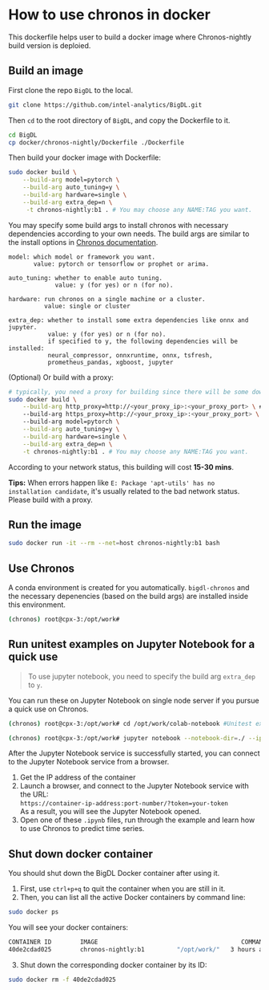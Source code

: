 # How to use chronos in docker
This dockerfile helps user to build a docker image where Chronos-nightly build version is deploied.

## Build an image
First clone the repo `BigDL` to the local.
```bash
git clone https://github.com/intel-analytics/BigDL.git
```
Then `cd` to the root directory of `BigDL`, and copy the Dockerfile to it. 
```bash
cd BigDL
cp docker/chronos-nightly/Dockerfile ./Dockerfile
```
Then build your docker image with Dockerfile:
```bash
sudo docker build \
    --build-arg model=pytorch \
    --build-arg auto_tuning=y \
    --build-arg hardware=single \
    --build-arg extra_dep=n \
     -t chronos-nightly:b1 . # You may choose any NAME:TAG you want.
```
You may specify some build args to install chronos with necessary dependencies according to your own needs.
The build args are similar to the install options in [Chronos documentation](https://bigdl.readthedocs.io/en/latest/doc/Chronos/Overview/chronos.html#install).

```
model: which model or framework you want. 
       value: pytorch or tensorflow or prophet or arima.

auto_tuning: whether to enable auto tuning.
             value: y (for yes) or n (for no).

hardware: run chronos on a single machine or a cluster.
          value: single or cluster

extra_dep: whether to install some extra dependencies like onnx and jupyter.
           value: y (for yes) or n (for no).
           if specified to y, the following dependencies will be installed:
           neural_compressor, onnxruntime, onnx, tsfresh, 
           prometheus_pandas, xgboost, jupyter
```
(Optional) Or build with a proxy:
```bash
# typically, you need a proxy for building since there will be some downloading.
sudo docker build \
    --build-arg http_proxy=http://<your_proxy_ip>:<your_proxy_port> \ #optional
    --build-arg https_proxy=http://<your_proxy_ip>:<your_proxy_port> \ #optional
    --build-arg model=pytorch \
    --build-arg auto_tuning=y \
    --build-arg hardware=single \
    --build-arg extra_dep=n \
    -t chronos-nightly:b1 . # You may choose any NAME:TAG you want.
```
According to your network status, this building will cost **15-30 mins**. 

**Tips:** When errors happen like `E: Package 'apt-utils' has no installation candidate`, it's usually related to the bad network status. Please build with a proxy.

## Run the image
```bash
sudo docker run -it --rm --net=host chronos-nightly:b1 bash
```

## Use Chronos
A conda environment is created for you automatically. `bigdl-chronos` and the necessary depenencies (based on the build args) are installed inside this environment.
```bash
(chronos) root@cpx-3:/opt/work#
```

## Run unitest examples on Jupyter Notebook for a quick use
>To use jupyter notebook, you need to specify the build arg `extra_dep` to `y`.

You can run these on Jupyter Notebook on single node server if you pursue a quick use on Chronos.
```bash
(chronos) root@cpx-3:/opt/work# cd /opt/work/colab-notebook #Unitest examples are here.
```
```bash
(chronos) root@cpx-3:/opt/work# jupyter notebook --notebook-dir=./ --ip=* --allow-root #Start the Jupyter Notebook services.
```
After the Jupyter Notebook service is successfully started, you can connect to the Jupyter Notebook service from a browser.
1. Get the IP address of the container
2. Launch a browser, and connect to the Jupyter Notebook service with the URL: 
</br>`https://container-ip-address:port-number/?token=your-token`
</br>As a result, you will see the Jupyter Notebook opened.
3. Open one of these `.ipynb` files, run through the example and learn how to use Chronos to predict time series.

## Shut down docker container
You should shut down the BigDL Docker container after using it.
1. First, use `ctrl+p+q` to quit the container when you are still in it. 
2. Then, you can list all the active Docker containers by command line:
```bash
sudo docker ps
```
You will see your docker containers:
```bash
CONTAINER ID        IMAGE                                        COMMAND                  CREATED             STATUS              PORTS               NAMES
40de2cdad025        chronos-nightly:b1         "/opt/work/"   3 hours ago         Up 3 hours                              upbeat_al
```
3. Shut down the corresponding docker container by its ID:
```bash
sudo docker rm -f 40de2cdad025
```
